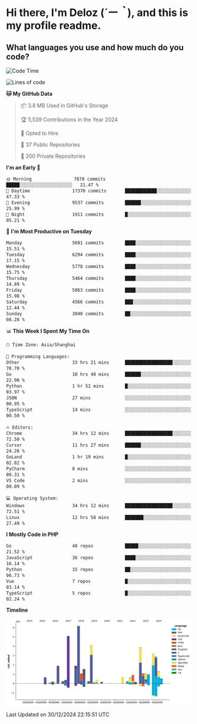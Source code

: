 # **Hi there, I'm Deloz (*´ー｀*), and this is my profile readme.**

## **What languages you use and how much do you code?**

<!--START_SECTION:waka-->
![Code Time](http://img.shields.io/badge/Code%20Time-5%2C388%20hrs%2043%20mins-blue)

![Lines of code](https://img.shields.io/badge/From%20Hello%20World%20I%27ve%20Written-42.1%20million%20lines%20of%20code-blue)

**🐱 My GitHub Data** 

> 📦 3.8 MB Used in GitHub's Storage 
 > 
> 🏆 5,539 Contributions in the Year 2024
 > 
> 💼 Opted to Hire
 > 
> 📜 37 Public Repositories 
 > 
> 🔑 200 Private Repositories 
 > 
**I'm an Early 🐤** 

```text
🌞 Morning                7878 commits        █████░░░░░░░░░░░░░░░░░░░░   21.47 % 
🌆 Daytime                17370 commits       ████████████░░░░░░░░░░░░░   47.33 % 
🌃 Evening                9537 commits        ██████░░░░░░░░░░░░░░░░░░░   25.99 % 
🌙 Night                  1911 commits        █░░░░░░░░░░░░░░░░░░░░░░░░   05.21 % 
```
📅 **I'm Most Productive on Tuesday** 

```text
Monday                   5691 commits        ████░░░░░░░░░░░░░░░░░░░░░   15.51 % 
Tuesday                  6294 commits        ████░░░░░░░░░░░░░░░░░░░░░   17.15 % 
Wednesday                5778 commits        ████░░░░░░░░░░░░░░░░░░░░░   15.75 % 
Thursday                 5464 commits        ████░░░░░░░░░░░░░░░░░░░░░   14.89 % 
Friday                   5863 commits        ████░░░░░░░░░░░░░░░░░░░░░   15.98 % 
Saturday                 4566 commits        ███░░░░░░░░░░░░░░░░░░░░░░   12.44 % 
Sunday                   3040 commits        ██░░░░░░░░░░░░░░░░░░░░░░░   08.28 % 
```


📊 **This Week I Spent My Time On** 

```text
🕑︎ Time Zone: Asia/Shanghai

💬 Programming Languages: 
Other                    33 hrs 21 mins      ██████████████████░░░░░░░   70.70 % 
Go                       10 hrs 48 mins      ██████░░░░░░░░░░░░░░░░░░░   22.90 % 
Python                   1 hr 52 mins        █░░░░░░░░░░░░░░░░░░░░░░░░   03.97 % 
JSON                     27 mins             ░░░░░░░░░░░░░░░░░░░░░░░░░   00.95 % 
TypeScript               14 mins             ░░░░░░░░░░░░░░░░░░░░░░░░░   00.50 % 

🔥 Editors: 
Chrome                   34 hrs 12 mins      ██████████████████░░░░░░░   72.50 % 
Cursor                   11 hrs 27 mins      ██████░░░░░░░░░░░░░░░░░░░   24.28 % 
GoLand                   1 hr 19 mins        █░░░░░░░░░░░░░░░░░░░░░░░░   02.82 % 
PyCharm                  8 mins              ░░░░░░░░░░░░░░░░░░░░░░░░░   00.31 % 
VS Code                  2 mins              ░░░░░░░░░░░░░░░░░░░░░░░░░   00.09 % 

💻 Operating System: 
Windows                  34 hrs 12 mins      ██████████████████░░░░░░░   72.51 % 
Linux                    12 hrs 58 mins      ███████░░░░░░░░░░░░░░░░░░   27.49 % 
```

**I Mostly Code in PHP** 

```text
Go                       48 repos            █████░░░░░░░░░░░░░░░░░░░░   21.52 % 
JavaScript               36 repos            ████░░░░░░░░░░░░░░░░░░░░░   16.14 % 
Python                   15 repos            ██░░░░░░░░░░░░░░░░░░░░░░░   06.73 % 
Vue                      7 repos             █░░░░░░░░░░░░░░░░░░░░░░░░   03.14 % 
TypeScript               5 repos             █░░░░░░░░░░░░░░░░░░░░░░░░   02.24 % 
```



**Timeline**

![Lines of Code chart](https://raw.githubusercontent.com/deloz/deloz/main/assets/bar_graph.png)


 Last Updated on 30/12/2024 22:15:51 UTC
<!--END_SECTION:waka-->
